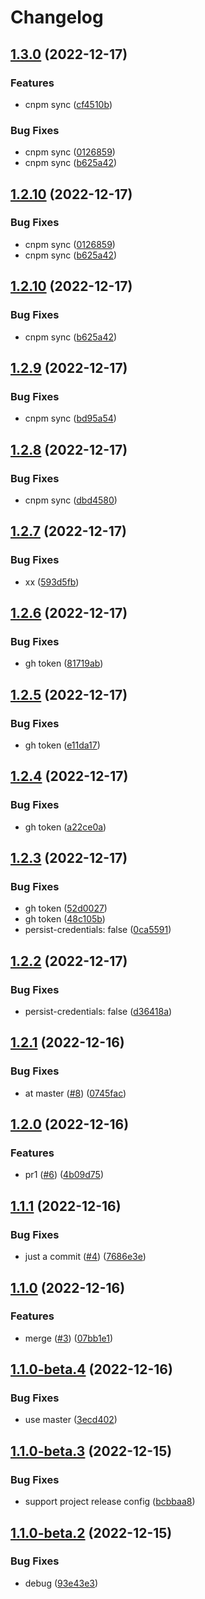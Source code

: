 # Changelog

## [1.3.0](https://github.com/npm-showcase/github-actions-test/compare/v1.2.9...v1.3.0) (2022-12-17)


### Features

* cnpm sync ([cf4510b](https://github.com/npm-showcase/github-actions-test/commit/cf4510be25c6a28fdba0effe5d2e5a54c9476e54))


### Bug Fixes

* cnpm sync ([0126859](https://github.com/npm-showcase/github-actions-test/commit/01268594c9e74524a0013b9e4a9d410d4250c76d))
* cnpm sync ([b625a42](https://github.com/npm-showcase/github-actions-test/commit/b625a422c895d2a66ca327b212eb3fe32b8c9d53))

## [1.2.10](https://github.com/npm-showcase/github-actions-test/compare/v1.2.9...v1.2.10) (2022-12-17)


### Bug Fixes

* cnpm sync ([0126859](https://github.com/npm-showcase/github-actions-test/commit/01268594c9e74524a0013b9e4a9d410d4250c76d))
* cnpm sync ([b625a42](https://github.com/npm-showcase/github-actions-test/commit/b625a422c895d2a66ca327b212eb3fe32b8c9d53))

## [1.2.10](https://github.com/npm-showcase/github-actions-test/compare/v1.2.9...v1.2.10) (2022-12-17)


### Bug Fixes

* cnpm sync ([b625a42](https://github.com/npm-showcase/github-actions-test/commit/b625a422c895d2a66ca327b212eb3fe32b8c9d53))

## [1.2.9](https://github.com/npm-showcase/github-actions-test/compare/v1.2.8...v1.2.9) (2022-12-17)


### Bug Fixes

* cnpm sync ([bd95a54](https://github.com/npm-showcase/github-actions-test/commit/bd95a548134f1e47b9e18ad77733b74157bfcf42))

## [1.2.8](https://github.com/npm-showcase/github-actions-test/compare/v1.2.7...v1.2.8) (2022-12-17)


### Bug Fixes

* cnpm sync ([dbd4580](https://github.com/npm-showcase/github-actions-test/commit/dbd4580b379f8435bffbe1037353f21083029314))

## [1.2.7](https://github.com/npm-showcase/github-actions-test/compare/v1.2.6...v1.2.7) (2022-12-17)


### Bug Fixes

* xx ([593d5fb](https://github.com/npm-showcase/github-actions-test/commit/593d5fbdc9de16daeb289c6cf59f35d550ff5bc3))

## [1.2.6](https://github.com/npm-showcase/github-actions-test/compare/v1.2.5...v1.2.6) (2022-12-17)


### Bug Fixes

* gh token ([81719ab](https://github.com/npm-showcase/github-actions-test/commit/81719ab13f1cf92133b03b659c6817b51fe2ede4))

## [1.2.5](https://github.com/npm-showcase/github-actions-test/compare/v1.2.4...v1.2.5) (2022-12-17)


### Bug Fixes

* gh token ([e11da17](https://github.com/npm-showcase/github-actions-test/commit/e11da17ea3cd43fcb11443c872f167361720d536))

## [1.2.4](https://github.com/npm-showcase/github-actions-test/compare/v1.2.3...v1.2.4) (2022-12-17)


### Bug Fixes

* gh token ([a22ce0a](https://github.com/npm-showcase/github-actions-test/commit/a22ce0a6d79278ecaec9248a0390e4401dc923ae))

## [1.2.3](https://github.com/npm-showcase/github-actions-test/compare/v1.2.2...v1.2.3) (2022-12-17)


### Bug Fixes

* gh token ([52d0027](https://github.com/npm-showcase/github-actions-test/commit/52d0027d8769fa6527e7b0531314fdf65016fd1e))
* gh token ([48c105b](https://github.com/npm-showcase/github-actions-test/commit/48c105b927449e63143a390ddfbff6dcc84afda0))
* persist-credentials: false ([0ca5591](https://github.com/npm-showcase/github-actions-test/commit/0ca5591a1d589603b3908d5826c398ec03b4ecbf))

## [1.2.2](https://github.com/npm-showcase/github-actions-test/compare/v1.2.1...v1.2.2) (2022-12-17)


### Bug Fixes

* persist-credentials: false ([d36418a](https://github.com/npm-showcase/github-actions-test/commit/d36418a623de9925af26e060b314a3a2248ac8ac))

## [1.2.1](https://github.com/npm-showcase/github-actions-test/compare/v1.2.0...v1.2.1) (2022-12-16)


### Bug Fixes

* at master ([#8](https://github.com/npm-showcase/github-actions-test/issues/8)) ([0745fac](https://github.com/npm-showcase/github-actions-test/commit/0745fac9045d83b3ec698ecb4c1c9dc0f10b8fe0))

## [1.2.0](https://github.com/npm-showcase/github-actions-test/compare/v1.1.1...v1.2.0) (2022-12-16)


### Features

* pr1 ([#6](https://github.com/npm-showcase/github-actions-test/issues/6)) ([4b09d75](https://github.com/npm-showcase/github-actions-test/commit/4b09d757a5d64b72d6b18b41b1de0586573c0688))

## [1.1.1](https://github.com/npm-showcase/github-actions-test/compare/v1.1.0...v1.1.1) (2022-12-16)


### Bug Fixes

* just a commit ([#4](https://github.com/npm-showcase/github-actions-test/issues/4)) ([7686e3e](https://github.com/npm-showcase/github-actions-test/commit/7686e3ed631b74972e8b720aae0673ef7c2983cc))

## [1.1.0](https://github.com/npm-showcase/github-actions-test/compare/v1.0.2...v1.1.0) (2022-12-16)


### Features

* merge ([#3](https://github.com/npm-showcase/github-actions-test/issues/3)) ([07bb1e1](https://github.com/npm-showcase/github-actions-test/commit/07bb1e1b99938c2fa4b3d4081ba0175c11af5cf5))

## [1.1.0-beta.4](https://github.com/npm-showcase/github-actions-test/compare/v1.1.0-beta.3...v1.1.0-beta.4) (2022-12-16)


### Bug Fixes

* use master ([3ecd402](https://github.com/npm-showcase/github-actions-test/commit/3ecd4024273ca423a1ac21f8600d91e99401ce71))

## [1.1.0-beta.3](https://github.com/npm-showcase/github-actions-test/compare/v1.1.0-beta.2...v1.1.0-beta.3) (2022-12-15)


### Bug Fixes

* support project release config ([bcbbaa8](https://github.com/npm-showcase/github-actions-test/commit/bcbbaa8b304e982e939518c2ca69262d8af63398))

## [1.1.0-beta.2](https://github.com/npm-showcase/github-actions-test/compare/v1.1.0-beta.1...v1.1.0-beta.2) (2022-12-15)


### Bug Fixes

* debug ([93e43e3](https://github.com/npm-showcase/github-actions-test/commit/93e43e30e463a6852c251de7c15145bb6cb59392))

